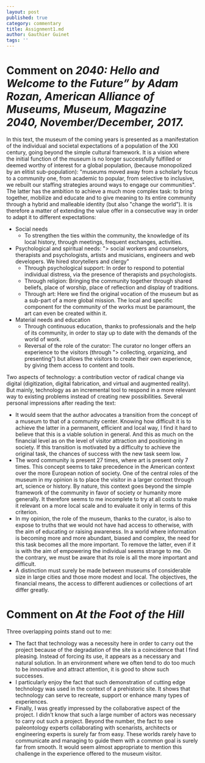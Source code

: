 ```yaml
---
layout: post
published: true
category: commentary
title: Assignment1.md
author: Gauthier Guinet
tags: ''
---
```

# Comment on _2040: Hello and Welcome to the Future” by Adam Rozan, American Alliance of Museums, Museum, Magazine 2040, November/December, 2017._

In this text, the museum of the coming years is presented as a manifestation of the individual and societal expectations of a population of the XXI century, going beyond the simple cultural framework. It is a vision where the initial function of the museum is no longer successfully fulfilled or deemed worthy of interest for a global population, (because monopolized by an elitist sub-population): "museums moved away from a scholarly focus to a community one, from academic to popular, from selective to inclusive, we rebuilt our staffing strategies around ways to engage our communities". The latter has the ambition to achieve a much more complex task: to bring together, mobilize and educate and to give meaning to its entire community through a hybrid and malleable identity (but also "change the world"). It is therefore a matter of extending the value offer in a consecutive way in order to adapt it to different expectations:

* Social needs
    * To strengthen the ties within the community, the knowledge of its local history, through meetings, frequent exchanges, activities.
* Psychological and spiritual needs: "> social workers and counselors, therapists and psychologists, artists and musicians, engineers and web developers. We hired storytellers and clergy" 
    * Through psychological support: In order to respond to potential individual distress, via the presence of therapists and psychologists. 
    * Through religion: Bringing the community together through shared beliefs, place of worship, place of reflection and display of traditions. 
    * Through art: Here we find the original vocation of the museum but as a sub-part of a more global mission. The local and specific component for the community of the works must be paramount, the art can even be created within it. 
* Material needs and education
    * Through continuous education, thanks to professionals and the help of its community, in order to stay up to date with the demands of the world of work.
    * Reversal of the role of the curator: The curator no longer offers an experience to the visitors (through "> collecting, organizing, and presenting") but allows the visitors to create their own experience, by giving them access to content and tools. 


Two aspects of technology: a contribution vector of radical change via digital (digitization, digital fabrication, and virtual and augmented reality). But mainly, technology as an incremental tool to respond in a more relevant way to existing problems instead of creating new possibilities. 
Several personal impressions after reading the text:

* It would seem that the author advocates a transition from the concept of a museum to that of a community center. Knowing how difficult it is to achieve the latter in a permanent, efficient and local way, I find it hard to believe that this is a viable solution in general. And this as much on the financial level as on the level of visitor attraction and positioning in society. If this transition is motivated by a difficulty to achieve the original task, the chances of success with the new task seem low. 
* The word community is present 27 times, where art is present only 7 times. This concept seems to take precedence in the American context over the more European notion of society. One of the central roles of the museum in my opinion is to place the visitor in a larger context through art, science or history. By nature, this context goes beyond the simple framework of the community in favor of society or humanity more generally. It therefore seems to me incomplete to try at all costs to make it relevant on a more local scale and to evaluate it only in terms of this criterion.
* In my opinion, the role of the museum, thanks to the curator, is also to expose to truths that we would not have had access to otherwise, with the aim of educating or raising awareness. In a world where information is becoming more and more abundant, biased and complex, the need for this task becomes all the more important. To remove the latter, even if it is with the aim of empowering the individual seems strange to me. On the contrary, we must be aware that its role is all the more important and difficult.  
* A distinction must surely be made between museums of considerable size in large cities and those more modest and local. The objectives, the financial means, the access to different audiences or collections of art differ greatly.

# Comment on _At the Foot of the Hill_

Three overlapping points stand out to me:
* The fact that technology was a necessity here in order to carry out the project because of the degradation of the site is a coincidence that I find pleasing. Instead of forcing its use, it appears as a necessary and natural solution. In an environment where we often tend to do too much to be innovative and attract attention, it is good to show such successes.
* I particularly enjoy the fact that such demonstration of cutting edge technology was used in the context of a prehistoric site.  It shows that technology can serve to recreate, support or enhance many types of experiences. 
* Finally, I was greatly impressed by the collaborative aspect of the project. I didn't know that such a large number of actors was necessary to carry out such a project. Beyond the number, the fact to see paleontology experts collaborating with scenarists, architects or engineering experts is surely far from easy. These worlds rarely have to communicate and managing to guide them with a common goal is surely far from smooth. It would seem almost appropriate to mention this challenge in the experience offered to the museum visitor.

